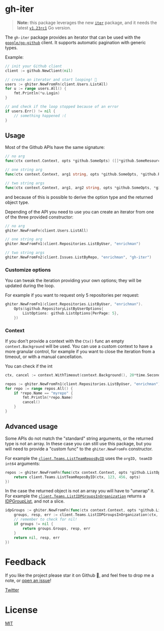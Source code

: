 # gh-iter

> **Note:** this package leverages the new [`iter`](https://pkg.go.dev/iter) package, and it needs the latest [`v1.23rc1`](https://go.dev/dl/#go1.23rc1) Go version.

The `gh-iter` package provides an iterator that can be used with the [`google/go-github`](https://github.com/google/go-github) client. It supports automatic pagination with generic types.

Example:

```go
// init your Github client
client := github.NewClient(nil)

// create an iterator and start looping! 🎉
users := ghiter.NewFromFn(client.Users.ListAll)
for u := range users.All() {
    fmt.Println(*u.Login)
}

// and check if the loop stopped because of an error
if users.Err() != nil {
    // something happened :(
}
```

## Usage

Most of the Github APIs have the same signature:

```go
// no arg
func(ctx context.Context, opts *github.SomeOpts) ([]*github.SomeResource, *github.Response, error)

// one string arg
func(ctx context.Context, arg1 string, opts *github.SomeOpts, *github.Response, error)

// two string args
func(ctx context.Context, arg1, arg2 string, opts *github.SomeOpts, *github.Response, error)
```

and because of this is possible to derive the option type and the returned object type.

Depending of the API you need to use you can create an iterator from one of the three provided constructor:

```go
// no arg
ghiter.NewFromFn(client.Users.ListAll)

// one string arg
ghiter.NewFromFn1(client.Repositories.ListByUser, "enrichman")

// two string args
ghiter.NewFromFn2(client.Issues.ListByRepo, "enrichman", "gh-iter")
```

### Customize options

You can tweak the iteration providing your own options; they will be updated during the loop.

For example if you want to request only 5 repositories per request:

```go
ghiter.NewFromFn1(client.Repositories.ListByUser, "enrichman").
	Opts(&github.RepositoryListByUserOptions{
		ListOptions: github.ListOptions{PerPage: 5},
	})
```

### Context

If you don't provide a context with the `Ctx()` func an empty `context.Background` will be used. You can use a custom context to have a more granular control, for example if you want to close the iteration from a timeout, or with a manual cancellation.

You can check if the int


```go
ctx, cancel := context.WithTimeout(context.Background(), 20*time.Second)

repos := ghiter.NewFromFn1(client.Repositories.ListByUser, "enrichman").Ctx(ctx)
for repo := range repos.All() {
    if *repo.Name == "myrepo" {
        fmt.Println(*repo.Name)
	    cancel()
    }
}
```

## Advanced usage

Some APIs do not match the "standard" string arguments, or the returned type is not an array. In these case you can still use this package, but you will need to provide a "custom func" to the `ghiter.NewFromFn` constructor.

For example the [`client.Teams.ListTeamReposByID`](https://pkg.go.dev/github.com/google/go-github/v63/github#TeamsService.ListTeamReposByID) uses the `orgID, teamID int64` arguments:

```go
repos := ghiter.NewFromFn(func(ctx context.Context, opts *github.ListOptions) ([]*github.Repository, *github.Response, error) {
	return client.Teams.ListTeamReposByID(ctx, 123, 456, opts)
})
```

In the case the returned object is not an array you will have to "unwrap" it. For example the [`client.Teams.ListIDPGroupsInOrganization`](https://pkg.go.dev/github.com/google/go-github/v63/github#TeamsService.ListIDPGroupsInOrganization) returns a [IDPGroupList](https://pkg.go.dev/github.com/google/go-github/v63/github#IDPGroupList), and not a slice. 

```go
idpGroups := ghiter.NewFromFn(func(ctx context.Context, opts *github.ListCursorOptions) ([]*github.IDPGroup, *github.Response, error) {
	groups, resp, err := client.Teams.ListIDPGroupsInOrganization(ctx, "myorg", opts)
    // remember to check for nil!
	if groups != nil {
		return groups.Groups, resp, err
	}
	return nil, resp, err
})
```


# Feedback

If you like the project please star it on Github 🌟, and feel free to drop me a note, or [open an issue](https://github.com/enrichman/gh-iter/issues/new)!

[Twitter](https://twitter.com/enrichmann)

# License

[MIT](LICENSE)

